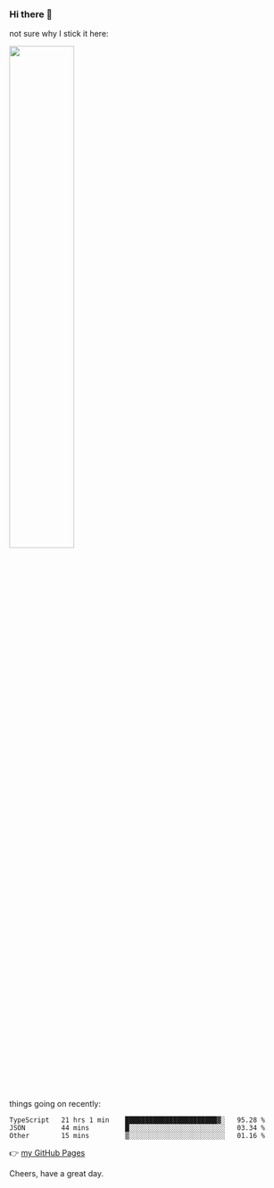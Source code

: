 ### Hi there 👋

not sure why I stick it here:

[<img width="48%" src="https://github-readme-stats.vercel.app/api?username=ykzhukian&show_icons=true&theme=dracula">](https://github.com/anuraghazra/github-readme-stats)


things going on recently:

<!--START_SECTION:waka-->

```text
TypeScript   21 hrs 1 min    ███████████████████████▓░   95.28 %
JSON         44 mins         █░░░░░░░░░░░░░░░░░░░░░░░░   03.34 %
Other        15 mins         ▒░░░░░░░░░░░░░░░░░░░░░░░░   01.16 %
```

<!--END_SECTION:waka-->

👉 [my GitHub Pages](https://ykzhukian.github.io)

Cheers, have a great day.

